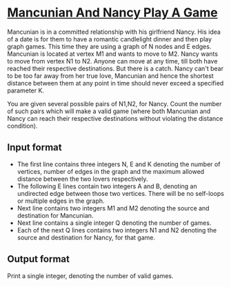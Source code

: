 # [Mancunian And Nancy Play A Game][link]

Mancunian is in a committed relationship with his girlfriend Nancy. His idea of a date is for them to have a romantic candlelight dinner and then play graph games. This time they are using a graph of N nodes and E edges. Mancunian is located at vertex M1 and wants to move to M2. Nancy wants to move from vertex N1 to N2. Anyone can move at any time, till both have reached their respective destinations. But there is a catch. Nancy can't bear to be too far away from her true love, Mancunian and hence the shortest distance between them at any point in time should never exceed a specified parameter K.

You are given several possible pairs of N1,N2, for Nancy. Count the number of such pairs which will make a valid game (where both Mancunian and Nancy can reach their respective destinations without violating the distance condition).

## Input format

- The first line contains three integers N, E and K denoting the number of vertices, number of edges in the graph and the maximum allowed distance between the two lovers respectively.
- The following E lines contain two integers A and B, denoting an undirected edge between those two vertices. There will be no self-loops or multiple edges in the graph.
- Next line contains two integers M1 and M2 denoting the source and destination for Mancunian.
- Next line contains a single integer Q denoting the number of games.
- Each of the next Q lines contains two integers N1 and N2 denoting the source and destination for Nancy, for that game.

## Output format

Print a single integer, denoting the number of valid games.

[link]: https://www.hackerearth.com/practice/algorithms/graphs/shortest-path-algorithms/practice-problems/algorithm/mancunian-and-nancy-play-a-game-1/
